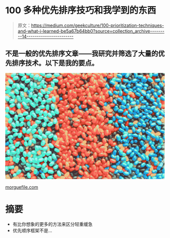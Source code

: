 # 100 多种优先排序技巧和我学到的东西

> 原文：<https://medium.com/geekculture/100-prioritization-techniques-and-what-i-learned-be5a67b64bb0?source=collection_archive---------14----------------------->

## 不是一般的优先排序文章——我研究并筛选了大量的优先排序技术。以下是我的要点。

![](img/76b8f9919765a561d2c447bde056911e.png)

[morguefile.com](https://morguefile.com/p/1001815)

# 摘要

*   有比你想象的更多的方法来区分轻重缓急
*   优先顺序框架不是…